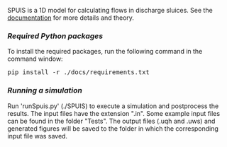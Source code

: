 SPUIS is a 1D model for calculating flows in discharge sluices. See the [documentation](https://spuis.readthedocs.io/) for more details and theory.

### *Required Python packages* <br/>
To install the required packages, run the following command in the command window:
<pre>
pip install -r ./docs/requirements.txt
</pre>

### *Running a simulation* <br/>
Run 'runSpuis.py' (./SPUIS) to execute a simulation and postprocess the results. The input files have the extension ".in". Some example input files can be found in the folder "Tests". The output files (.uqh and .uws) and generated figures will be saved to the folder in which the corresponding input file was saved. 
